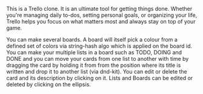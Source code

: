 This is a Trello clone. It is an ultimate tool for getting things done. Whether you're managing daily to-dos, setting personal goals, or organizing your life, Trello helps you focus on what matters most and always stay on top of your game.

You can make several boards. A board will itself pick a colour from a defined set of colors via string-hash algo which is applied on the board id.
You can make your multiple lists in a board such as TODO, DOING and DONE and you can move your cards from one list to another with time by dragging the card by holding it from from the position where its title is written and drop it to another list (via dnd-kit).
You can edit or delete the card and its description by clicking on it.
Lists and Boards can be edited or deleted by clicking on the ellipsis.
